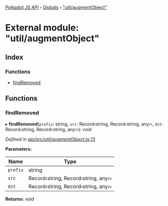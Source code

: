[Polkadot JS API](../README.md) › [Globals](../globals.md) › ["util/augmentObject"](_util_augmentobject_.md)

# External module: "util/augmentObject"

## Index

### Functions

* [findRemoved](_util_augmentobject_.md#findremoved)

## Functions

###  findRemoved

▸ **findRemoved**(`prefix`: string, `src`: Record‹string, Record‹string, any››, `dst`: Record‹string, Record‹string, any››): *void*

*Defined in [api/src/util/augmentObject.ts:13](https://github.com/jak-pan/api/blob/4ae9e7b2c0/packages/api/src/util/augmentObject.ts#L13)*

**Parameters:**

Name | Type |
------ | ------ |
`prefix` | string |
`src` | Record‹string, Record‹string, any›› |
`dst` | Record‹string, Record‹string, any›› |

**Returns:** *void*
